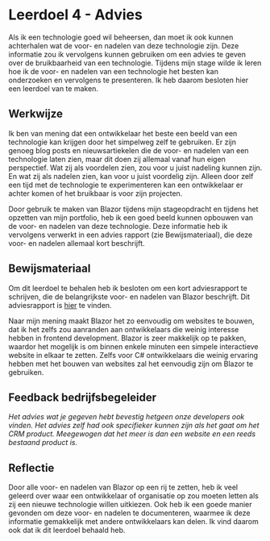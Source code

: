 ﻿# Leerdoel 4 - Advies
Als ik een technologie goed wil beheersen, dan moet ik ook kunnen achterhalen wat de voor- en nadelen van deze technologie zijn. Deze informatie zou ik vervolgens kunnen gebruiken om een advies te geven over de bruikbaarheid van een technologie. Tijdens mijn stage wilde ik leren hoe ik de voor- en nadelen van een technologie het besten kan onderzoeken en vervolgens te presenteren. Ik heb daarom besloten hier een leerdoel van te maken.

## Werkwijze

Ik ben van mening dat een ontwikkelaar het beste een beeld van een technologie kan krijgen door het simpelweg zelf te gebruiken. Er zijn genoeg blog posts en nieuwsartiekelen die de voor- en nadelen van een technologie laten zien, maar dit doen zij allemaal vanaf hun eigen perspectief. Wat zij als voordelen zien, zou voor u juist nadeling kunnen zijn. En wat zij als nadelen zien, kan voor u juist voordelig zijn. Alleen door zelf een tijd met de technologie te experimenteren kan een ontwikkelaar er achter komen of het bruikbaar is voor zijn projecten.

Door gebruik te maken van Blazor tijdens mijn stageopdracht en tijdens het opzetten van mijn portfolio, heb ik een goed beeld kunnen opbouwen van de voor- en nadelen van deze technologie. Deze informatie heb ik vervolgens verwerkt in een advies rapport (zie Bewijsmateriaal), die deze voor- en nadelen allemaal kort beschrijft.

## Bewijsmateriaal
Om dit leerdoel te behalen heb ik besloten om een kort adviesrapport te schrijven, die de belangrijkste voor- en nadelen van Blazor beschrijft. Dit adviesrapport is [hier](Content/Stage3/Bewijsmateriaal/4) te vinden.

Naar mijn mening maakt Blazor het zo eenvoudig om websites te bouwen, dat ik het zelfs zou aanranden aan ontwikkelaars die weinig interesse hebben in frontend development. Blazor is zeer makkelijk op te pakken, waardor het mogelijk is om binnen enkele minuten een simpele interactieve website in elkaar te zetten. Zelfs voor C# ontwikkelaars die weinig ervaring hebben met het bouwen van websites zal het eenvoudig zijn om Blazor te gebruiken.

## Feedback bedrijfsbegeleider
*Het advies wat je gegeven hebt bevestig hetgeen onze developers ook vinden. Het advies zelf had ook specifieker kunnen zijn als het gaat om het CRM product. Meegewogen dat het meer is dan een website en een reeds bestaand product is.* 

## Reflectie  
  
Door alle voor- en nadelen van Blazor op een rij te zetten, heb ik veel geleerd over waar een ontwikkelaar of organisatie op zou moeten letten als zij een nieuwe technologie willen uitkiezen. Ook heb ik een goede manier gevonden om deze voor- en nadelen te documenteren, waarmee ik deze informatie gemakkelijk met andere ontwikkelaars kan delen. Ik vind daarom ook dat ik dit leerdoel behaald heb.